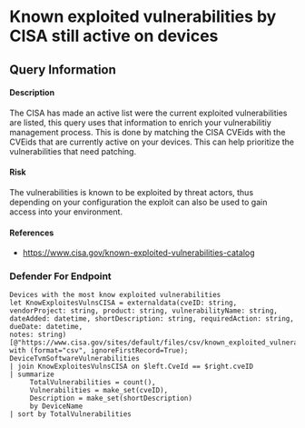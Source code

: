 # Known exploited vulnerabilities by CISA still active on devices

## Query Information

#### Description
The CISA has made an active list were the current exploited vulnerabilities are listed, this query uses that information to enrich your vulnerabilitiy management process. This is done by matching the CISA CVEids with the CVEids that are currently active on your devices. This can help prioritize the vulnerabilities that need patching. 

#### Risk
The vulnerabilities is known to be exploited by threat actors, thus depending on your configuration the exploit can also be used to gain access into your environment. 

#### References
- https://www.cisa.gov/known-exploited-vulnerabilities-catalog

### Defender For Endpoint
```
Devices with the most know exploited vulnerabilities
let KnowExploitesVulnsCISA = externaldata(cveID: string, vendorProject: string, product: string, vulnerabilityName: string, dateAdded: datetime, shortDescription: string, requiredAction: string, dueDate: datetime, 
notes: string)[@"https://www.cisa.gov/sites/default/files/csv/known_exploited_vulnerabilities.csv"] with (format="csv", ignoreFirstRecord=True);
DeviceTvmSoftwareVulnerabilities
| join KnowExploitesVulnsCISA on $left.CveId == $right.cveID
| summarize
     TotalVulnerabilities = count(),
     Vulnerabilities = make_set(cveID),
     Description = make_set(shortDescription)
     by DeviceName
| sort by TotalVulnerabilities
```
